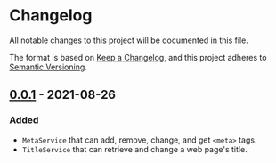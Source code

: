 # Changelog
All notable changes to this project will be documented in this file.

The format is based on [Keep a Changelog](https://keepachangelog.com/en/1.0.0/),
and this project adheres to [Semantic Versioning](https://semver.org/spec/v2.0.0.html).

## [0.0.1] - 2021-08-26
### Added
- `MetaService` that can add, remove, change, and get `<meta>` tags.
- `TitleService` that can retrieve and change a web page's title.

<!-- [0.0.2]: https://github.com/olivierlacan/keep-a-changelog/compare/v0.0.1...v0.0.2 -->
[0.0.1]: https://github.com/angulardart-community/ngutils/releases/tag/v0.0.1
